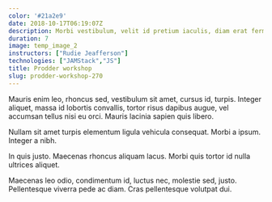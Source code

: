 ```yaml
---
color: '#21a2e9'
date: 2018-10-17T06:19:07Z
description: Morbi vestibulum, velit id pretium iaculis, diam erat fermentum justo, nec condimentum neque sapien placerat ante.
duration: 7
image: temp_image_2
instructors: ["Rudie Jeafferson"]
technologies: ["JAMStack","JS"]
title: Prodder workshop
slug: prodder-workshop-270
---
```

Mauris enim leo, rhoncus sed, vestibulum sit amet, cursus id, turpis. Integer aliquet, massa id lobortis convallis, tortor risus dapibus augue, vel accumsan tellus nisi eu orci. Mauris lacinia sapien quis libero.

Nullam sit amet turpis elementum ligula vehicula consequat. Morbi a ipsum. Integer a nibh.

In quis justo. Maecenas rhoncus aliquam lacus. Morbi quis tortor id nulla ultrices aliquet.

Maecenas leo odio, condimentum id, luctus nec, molestie sed, justo. Pellentesque viverra pede ac diam. Cras pellentesque volutpat dui.
